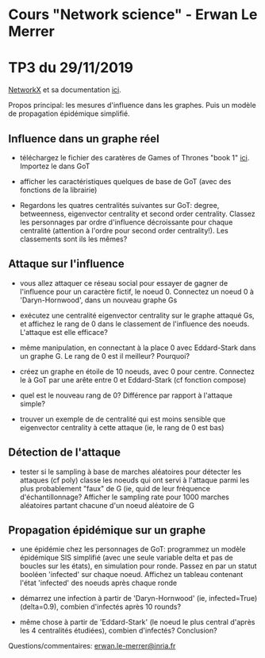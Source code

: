 # Cours "Network science" - Erwan Le Merrer
# TP3 du 29/11/2019

[NetworkX](https://networkx.github.io/) et sa documentation [ici](https://networkx.github.io/documentation/stable/index.html).

Propos principal: les mesures d'influence dans les graphes. Puis un modèle de propagation épidémique simplifié.

## Influence dans un graphe réel

*  téléchargez le fichier des caratères de Games of Thrones "book 1" [ici](https://github.com/mathbeveridge/asoiaf). Importez le dans GoT

* afficher les caractéristiques quelques de base de GoT (avec des fonctions de la librairie)

* Regardons les quatres centralités suivantes sur GoT: degree, betweenness, eigenvector centrality et second order centrality. Classez les personnages par ordre d'influence décroissante pour chaque centralité (attention à l'ordre pour second order centrality!). Les classements sont ils les mêmes?

## Attaque sur l'influence 
* vous allez attaquer ce réseau social pour essayer de gagner de l'influence pour un caractère fictif, le noeud 0. Connectez un noeud 0 à 'Daryn-Hornwood', dans un nouveau graphe Gs

* exécutez une centralité eigenvector centrality sur le graphe attaqué Gs, et affichez le rang de 0 dans le classement de l'influence des noeuds. L'attaque est elle efficace?

* même manipulation, en connectant à la place 0 avec Eddard-Stark dans un graphe G. Le rang de 0 est il meilleur? Pourquoi?

* créez un graphe en étoile de 10 noeuds, avec 0 pour centre. Connectez le à GoT par une arête entre 0 et Eddard-Stark (cf fonction compose)

* quel est le nouveau rang de 0? Différence par rapport à l'attaque simple?

* trouver un exemple de de centralité qui est moins sensible que eigenvector centrality à cette attaque (ie, le rang de 0 est bas)

## Détection de l'attaque

* tester si le sampling à base de marches aléatoires pour détecter les attaques (cf poly) classe les noeuds qui ont servi à l'attaque parmi les plus probablement "faux" de G (ie, quid de leur fréquence d'échantillonnage? Afficher le sampling rate pour 1000 marches aléatoires partant chacune d'un noeud aléatoire de G

## Propagation épidémique sur un graphe
* une épidémie chez les personnages de GoT: programmez un modèle épidémique SIS simplifié (avec une seule variable delta et pas de boucles sur les états), en simulation pour ronde. Passez en par un statut booléen 'infected' sur chaque noeud. Affichez un tableau contenant l'état 'infected' des noeuds après chaque ronde

* démarrez une infection à partir de 'Daryn-Hornwood' (ie, infected=True) (delta=0.9), combien d'infectés après 10 rounds?

* même chose à partir de 'Eddard-Stark' (le noeud le plus central d'après les 4 centralités étudiées), combien d'infectés? Conclusion?


Questions/commentaires: erwan.le-merrer@inria.fr
